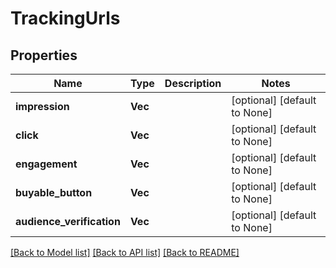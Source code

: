 # TrackingUrls

## Properties
Name | Type | Description | Notes
------------ | ------------- | ------------- | -------------
**impression** | **Vec<String>** |  | [optional] [default to None]
**click** | **Vec<String>** |  | [optional] [default to None]
**engagement** | **Vec<String>** |  | [optional] [default to None]
**buyable_button** | **Vec<String>** |  | [optional] [default to None]
**audience_verification** | **Vec<String>** |  | [optional] [default to None]

[[Back to Model list]](../README.md#documentation-for-models) [[Back to API list]](../README.md#documentation-for-api-endpoints) [[Back to README]](../README.md)


